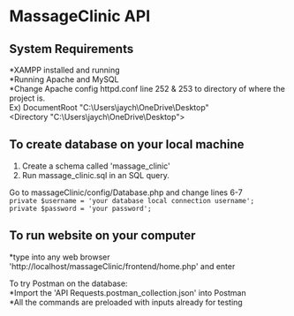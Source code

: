 # MassageClinic API

## System Requirements
*XAMPP installed and running  
*Running Apache and MySQL  
*Change Apache config httpd.conf line 252 & 253 to directory of where the project is.  
Ex) DocumentRoot "C:\Users\jaych\OneDrive\Desktop"  
<Directory "C:\Users\jaych\OneDrive\Desktop">  

## To create database on your local machine
1) Create a schema called 'massage_clinic'   
2) Run massage_clinic.sql in an SQL query.  

Go to massageClinic/config/Database.php and change lines 6-7  
    ```
    private $username = 'your database local connection username';  
    private $password = 'your password';  
    ```
    
## To run website on your computer
*type into any web browser 'http://localhost/massageClinic/frontend/home.php' and enter  

To try Postman on the database:  
*Import the 'API Requests.postman_collection.json' into Postman  
*All the commands are preloaded with inputs already for testing  
